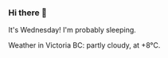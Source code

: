 ### Hi there :wave:

It's Wednesday! I'm probably sleeping.

Weather in Victoria BC: partly cloudy, at +8°C.

